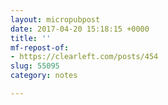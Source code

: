 ```yaml
---
layout: micropubpost
date: 2017-04-20 15:18:15 +0000
title: ''
mf-repost-of:
- https://clearleft.com/posts/454
slug: 55095
category: notes

---
```

